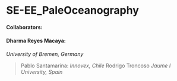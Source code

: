 # SE-EE_PaleOceanography

#### Collaborators:
#### Dharma Reyes Macaya:
*University of Bremen, Germany*
> Pablo Santamarina:
*Innovex, Chile*
> Rodrigo Troncoso
*Jaume I University, Spain*
